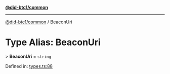 [**@did-btc1/common**](../README.md)

***

[@did-btc1/common](../globals.md) / BeaconUri

# Type Alias: BeaconUri

&gt; **BeaconUri** = `string`

Defined in: [types.ts:88](https://github.com/dcdpr/did-btc1-js/blob/4ab6f9915d95beed9bc633644c9db1539395f512/packages/common/src/types.ts#L88)
